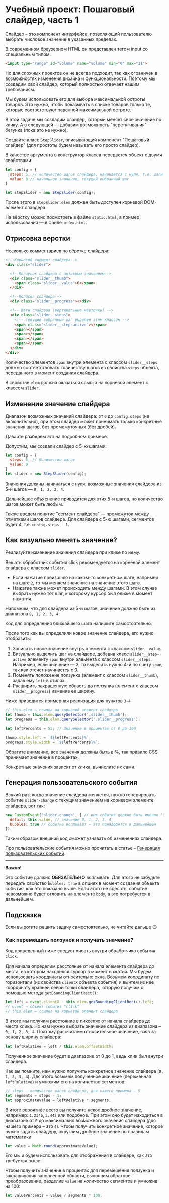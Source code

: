 # Учебный проект: Пошаговый слайдер, часть 1

Слайдер – это компонент интерфейса, позволяющий пользователю выбрать числовое значение в указанных пределах.

В современном браузерном HTML он представлен тегом input со специальным типом:

```html
<input type="range" id="volume" name="volume" min="0" max="11">
```

Но для сложных проектов он не всегда подходит, так как ограничен в возможностях изменения дизайна и функциональности.
Поэтому мы создадим свой слайдер, который полностью отвечает нашим требованиям.

Мы будем использовать его для выбора максимальной остроты товаров.
Это нужно, чтобы показывать в списке товаров только те, которые соответствуют заданной максимальной остроте.

В этой задаче мы создадим слайдер, который меняет свое значение по клику.
А в следующей — добавим возможность "перетягивания" бегунка (пока это не нужно). 

Создайте класс `StepSlider`, описывающий компонент "Пошаговый слайдер" (для простоты будем называть его просто слайдер).

В качестве аргумента в конструктор класса передается объект с двумя свойствами:

```js
let config = {
  steps: 5, // количество шагов слайдера, начинается с нуля, т.е. шаги в этом случае будут 0-1-2-3-4
  value: 0 // начальное значение, текущий выбранный шаг
}

let stepSlider = new StepSlider(config);
```

После этого в `stepSlider.elem` должен быть доступен корневой DOM-элемент слайдера. 

На вёрстку можно посмотреть в файле `static.html`, а пример использования — в файле `index.html`.

## Отрисовка верстки

Несколько комментариев по вёрстке слайдера:

```html
<!--Корневой элемент слайдера-->
<div class="slider">

  <!--Ползунок слайдера с активным значением-->
  <div class="slider__thumb">
    <span class="slider__value">0</span>
  </div>

  <!--Полоска слайдера-->
  <div class="slider__progress"></div>

  <!-- Шаги слайдера (вертикальные чёрточки) -->
  <div class="slider__steps">
    <!-- текущий выбранный шаг выделен этим классом -->
    <span class="slider__step-active"></span>
    <span></span>
    <span></span>
    <span></span>
    <span></span>
  </div>
</div>
```

Количество элементов `span` внутри элемента с классом `slider__steps` должно соответствовать количеству шагов из свойства `steps` объекта, переданного в момент создания слайдера.

В свойстве `elem` должна оказаться ссылка на корневой элемент с классом `slider`.

## Изменение значение слайдера

Диапазон возможных значений слайдера: от `0` до `config.steps` (не включительно), при этом слайдер может принимать только конкретные значения шагов, без промежуточных (без дробей). 

Давайте разберем это на подробном примере. 

Допустим, мы создали слайдер c 5-ю шагами:

```js
let config = {
  steps: 5, // Количество шагов
  value: 0
}
let slider = new StepSlider(config);
```

Значения должны начинаться с нуля, возможные значения слайдера из 5-и шагов — `0, 1, 2, 3, 4`. 

Дальнейшее объяснение приводится для этих 5-и шагов, но количество шагов может быть любым.

Также введем понятие "сегмент слайдера" — промежуток между отметками шагов слайдера.
Для слайдера с 5-ю шагами, сегментов будет 4, т.е. `config.steps - 1`.

## Как визуально менять значение?

Реализуйте изменение значения слайдера при клике по нему.

Вешать обработчик события click рекомендуется на корневой элемент слайдера с классом `slider`. 

- Если нажатие произошло на каком-то конкретном шаге, например на шаге `2`, то мы меняем значение на значение этого шага. 
- Нажатие также может происходить между шагами. В этом случае выбрать нужно тот шаг, к которому курсор был ближе в момент нажатия.

Напомним, что для слайдера из 5-и шагов, значение должно быть из диапазона `0, 1, 2, 3, 4`.

Код для определения ближайшего шага напишите самостоятельно.

После того как вы определили новое значение слайдера, его нужно отобразить:

1. Записать новое значение внутрь элемента с классом `slider__value`.
2. Визуально выделить шаг на слайдере, добавив класс `slider__step-active` элементу `span` внутри элемента с классом `slider__steps`. Например, если значение — 3, то выделить нужно 4-й по счету `span`, так как отсчет начинается с 0.
3. Поменять положение ползунка (элемент с классом `slider__thumb`), задав ему `left` в стилях.
4. Расширить закрашенную область до ползунка (элемент с классом `slider__progress`) изменив ее ширину. 

Ниже приводится примерная реализация для пунктов `3-4`

```js
// this.elem – ссылка на корневой элемент слайдера
let thumb = this.elem.querySelector('.slider__thumb');
let progress = this.elem.querySelector('.slider__progress');

let leftPercents = 55; // Значение в процентах от 0 до 100

thumb.style.left = `${leftPercents}%`;
progress.style.width = `${leftPercents}%`;
```

Обратите внимание, все значения должны быть в %, так правило CSS принимает значение в процентах. 

Конкретные значения зависят от клика, вычислите их сами.

## Генерация пользовательского события

Всякий раз, когда значение слайдера меняется, нужно генерировать событие `slider-change` с текущим значением на корневом элементе слайдера, вот так:

```js
new CustomEvent('slider-change', { // имя события должно быть именно 'slider-change'
  detail: this.value, // значение 0, 1, 2, 3, 4
  bubbles: true // событие всплывает – это понадобится в дальнейшем
})
```

Таким образом внешний код сможет узнавать об изменениях слайдера.

Про пользовательские события можно прочитать в статье – [Генерация пользовательских событий](https://learn.javascript.ru/dispatch-events).

***
__Важно!__

Это событие должно **ОБЯЗАТЕЛЬНО** всплывать.
Для этого не забудьте передать свойство `bubbles: true` в опциях в момент создания объекта события, как это показано выше.
Если этого не сделать, событие невозможно будет отловить на элементе `body`, а это потребуется в дальнейшем.

## Подсказка

Если вы хотите решить задачу самостоятельно, не читайте дальше 😉

### Как перемещать ползунок и получать значение?

Код приведенный ниже следует писать внутри обработчика события `click`.

Для начала определим расстояние от начала элемента слайдера до места, на котором находился курсор в момент нажатия.
Мы будем использовать координаты относительно окна.
Возьмем координату по горизонтали (из свойства `clientX` объекта события) и вычтем из нее координату крайней левой точки слайдера, 
которую получим с помощью метода `getBoundingClientRect()`:

```js
let left = event.clientX - this.elem.getBoundingClientRect().left; 
// event – объект события "click"
// this.elem – ссылка на корневой элемент слайдера
```

В итоге мы получим расстояние в пикселях от начала слайдера до места клика.
Но нам нужно выбрать значение слайдера из диапазона – `0, 1, 2, 3, 4`.
Поэтому рассчитаем относительное значение, взяв за основу ширину слайдера: 

```js
let leftRelative = left / this.elem.offsetWidth;
```
Полученное значение будет в диапазоне от 0 до 1, ведь клик был внутри слайдера.

Как вы помните, нам нужно получить конкретное значение слайдера (`0, 1, 2, 3, 4`). Для этого возьмем полученное значение (переменная `leftRelative`) и умножим его на количество сегментов:

```js
// steps – количество шагов слайдера, для нашего примера – 5
let segments = steps - 1;
let approximateValue = leftRelative * segments;
```

В итоге вероятнее всего вы получите некое дробное значение, например: `1.2345`, `3.442` или подобное.
При этом оно будет находиться в диапазоне от `0` до максимально возможного значения слайдера (для нашего примера – это `4`).
Чтобы получить конкретное значение, которое нужно задать слайдеру, округлим дробное значение по правилам математики:

```js
let value = Math.round(approximateValue);
```

Его мы и будем использовать для отображения в слайдере, как это требуется выше.

Чтобы получить значение в процентах для перемещения ползунка и закрашивания заполненной области, выполним обратное преобразование, разделив `value` на количество сегментов и умножив на 100:

```js
let valuePercents = value / segments * 100;
```

